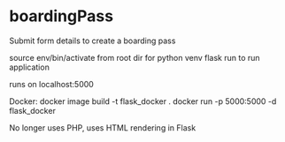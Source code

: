 # boardingPass

Submit form details to create a boarding pass

source env/bin/activate from root dir for python venv
flask run to run application

runs on localhost:5000

Docker:
docker image build -t flask_docker .
docker run -p 5000:5000 -d flask_docker

No longer uses PHP, uses HTML rendering in Flask
